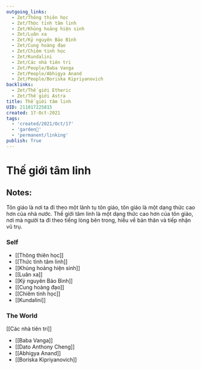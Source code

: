 ```yaml
---
outgoing_links:
  - Zet/Thông thiên học
  - Zet/Thức tỉnh tâm linh
  - Zet/Khủng hoảng hiện sinh
  - Zet/Luân xa
  - Zet/Kỷ nguyên Bảo Bình
  - Zet/Cung hoàng đạo
  - Zet/Chiêm tinh học
  - Zet/Kundalini
  - Zet/Các nhà tiên tri
  - Zet/People/Baba Vanga
  - Zet/People/Abhigya Anand
  - Zet/People/Boriska Kipriyanovich
backlinks:
  - Zet/Thế giới Etheric
  - Zet/Thế giới Astra
title: Thế giới tâm linh
UID: 211017225815
created: 17-Oct-2021
tags:
  - 'created/2021/Oct/17'
  - 'garden🏡'
  - 'permanent/linking'
publish: True
---
```

# Thế giới tâm linh

## Notes:
Tôn giáo là nơi ta đi theo một lãnh tụ tôn giáo, tôn giáo là một dạng thức cao hơn của nhà nước. Thế giới tâm linh là một dạng thức cao hơn của tôn giáo, nơi mà người ta đi theo tiếng lòng bên trong, hiểu về bản thân và tiếp nhận vũ trụ.

### Self

- [[Thông thiên học]]
- [[Thức tỉnh tâm linh]]
- [[Khủng hoảng hiện sinh]]
- [[Luân xa]]
- [[Kỷ nguyên Bảo Bình]]
- [[Cung hoàng đạo]]
- [[Chiêm tinh học]]
- [[Kundalini]]

### The World

[[Các nhà tiên tri]]

- [[Baba Vanga]]
- [[Dato Anthony Cheng]]
- [[Abhigya Anand]]
- [[Boriska Kipriyanovich]]


